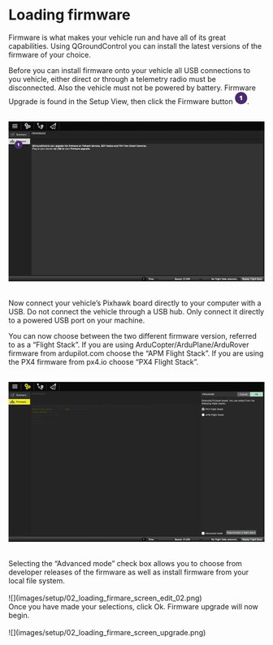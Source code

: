 # Loading firmware
Firmware is what makes your vehicle run and have all of its great capabilities. Using QGroundControl you can install the latest versions of the firmware of your choice.

Before you can install firmware onto your vehicle all USB connections to you vehicle, either direct or through a telemetry radio must be disconnected. Also the vehicle must not be powered by battery. Firmware Upgrade is found in the Setup View, then click the Firmware button ![](images/01.png).
<br><br>

![](images/setup/02_loading_firmare_screen_home.png)

<br>
Now connect your vehicle’s Pixhawk board directly to your computer with a USB. Do not connect the vehicle through a USB hub. Only connect it directly to a powered USB port on your machine.

You can now choose between the two different firmware version, referred to as a “Flight Stack”. If you are using ArduCopter/ArduPlane/ArduRover firmware from ardupilot.com choose the “APM Flight Stack”. If you are using the PX4 firmware from px4.io choose “PX4 Flight Stack”.
<br><br>

![](images/setup/02_loading_firmare_screen_edit.png)

<br>
Selecting the “Advanced mode” check box allows you to choose from developer releases of the firmware as well as install firmware from your local file system.
<br><br>
![](images/setup/02_loading_firmare_screen_edit_02.png)

<br>
Once you have made your selections, click Ok. Firmware upgrade will now begin.
<br><br>
![](images/setup/02_loading_firmare_screen_upgrade.png)
